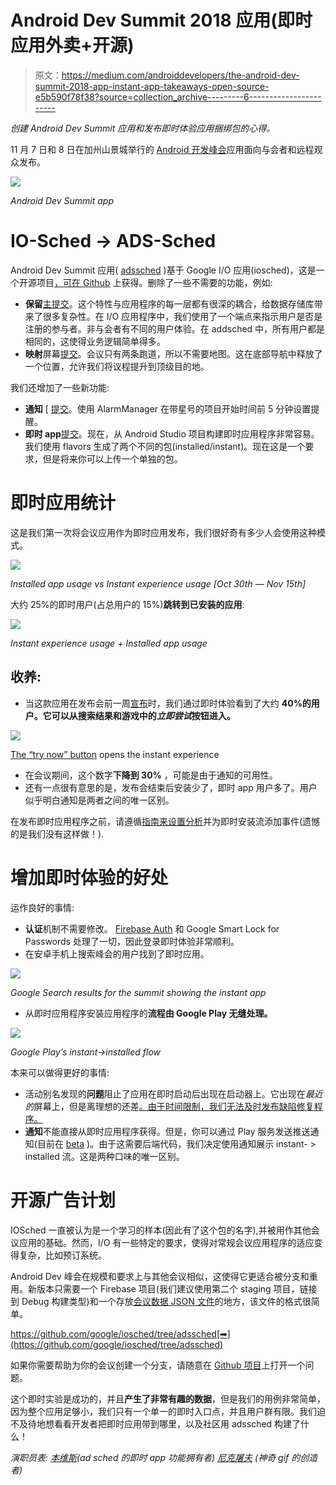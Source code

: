 # Android Dev Summit 2018 应用(即时应用外卖+开源)

> 原文：<https://medium.com/androiddevelopers/the-android-dev-summit-2018-app-instant-app-takeaways-open-source-e5b590f78f38?source=collection_archive---------6----------------------->

*创建 Android Dev Summit 应用和发布即时体验应用捆绑包的心得。*

11 月 7 日和 8 日在加州山景城举行的 [Android 开发峰会](https://developer.android.com/dev-summit/)应用面向与会者和远程观众发布。

![](img/25996f10529c84e0d26edf6a042efcfd.png)

*Android Dev Summit app*

# IO-Sched -> ADS-Sched

Android Dev Summit 应用( [adssched](https://github.com/google/iosched/tree/adssched) )基于 Google I/O 应用(iosched)，这是一个开源项目[，可在 Github](https://github.com/google/iosched/) 上获得。删除了一些不需要的功能，例如:

*   **保留**[主提交](https://github.com/google/iosched/commit/65a5eb2d61bdd7507148db4d3b32a34f85a9e422)。这个特性与应用程序的每一层都有很深的耦合，给数据存储库带来了很多复杂性。在 I/O 应用程序中，我们使用了一个端点来指示用户是否是注册的参与者。非与会者有不同的用户体验。在 addsched 中，所有用户都是相同的，这使得业务逻辑简单得多。
*   **映射**屏幕[提交](https://github.com/google/iosched/commit/36c1e942379fcfac9181dcac58db434ebcdbb532)。会议只有两条跑道，所以不需要地图。这在底部导航中释放了一个位置，允许我们将议程提升到顶级目的地。

我们还增加了一些新功能:

*   **通知** [ [提交](https://github.com/google/iosched/commit/a13dcdae7e2bee6c287549ef4674a84b78f2218c)。使用 AlarmManager 在带星号的项目开始时间前 5 分钟设置提醒。
*   **即时 app**[提交](https://github.com/google/iosched/commit/07092236185425bb5e10c5b5629377ed9dcc6e10)。现在，从 Android Studio 项目构建即时应用程序非常容易。我们使用 flavors 生成了两个不同的包(installed/instant)。现在这是一个要求，但是将来你可以上传一个单独的包。

# 即时应用统计

这是我们第一次将会议应用作为即时应用发布，我们很好奇有多少人会使用这种模式。

![](img/4776a35ee67256306c05cd28e43c3796.png)

*Installed app usage vs Instant experience usage [Oct 30th — Nov 15th]*

大约 25%的即时用户(占总用户的 15%)**跳转到已安装的应用**:

![](img/adc811db55881d4518aef929021192fb.png)

*Instant experience usage + Installed app usage*

## 收养:

*   当这款应用在发布会前一周[宣布](https://android-developers.googleblog.com/2018/10/the-android-dev-summit-app-is-live-get.html)时，我们通过即时体验看到了大约 **40%的用户。它可以从搜索结果和游戏中的*立即尝试*按钮进入。**

![](img/2519529b1fe44b81862a9b5f38d6e9fd.png)

[The “try now” button](https://play.google.com/store/apps/details?id=com.google.samples.apps.adssched) opens the instant experience

*   在会议期间，这个数字**下降到 30%** ，可能是由于通知的可用性。
*   还有一点很有意思的是，发布会结束后安装少了，即时 app 用户多了。用户似乎明白通知是两者之间的唯一区别。

在发布即时应用程序之前，请遵循[指南来设置分析](https://developer.android.com/topic/google-play-instant/guides/analytics)并为即时安装流添加事件(遗憾的是我们没有这样做！).

# 增加即时体验的好处

运作良好的事情:

*   **认证**机制不需要修改。 [Firebase Auth](https://firebase.google.com/docs/auth/) 和 Google Smart Lock for Passwords 处理了一切，因此登录即时体验非常顺利。
*   在安卓手机上搜索峰会的用户找到了即时应用。

![](img/1c13e72cbfe0d9c23dfde8af49b0dadf.png)

*Google Search results for the summit showing the instant app*

*   从即时应用程序安装应用程序的**流程由 Google Play 无缝处理。**

![](img/d7bf1190fb1861165d5af13561510e4c.png)

*Google Play’s instant->installed flow*

本来可以做得更好的事情:

*   活动别名发现的**问题**阻止了应用在即时启动后出现在启动器上。它出现在*最近的*屏幕上，但是离理想的还差[。由于时间限制，我们无法及时发布缺陷修复程序。](https://twitter.com/lehtimaeki/status/1058077669076729857)
*   **通知**不能直接从即时应用程序获得。但是，你可以通过 Play 服务发送推送通知(目前在 [beta](https://docs.google.com/forms/d/e/1FAIpQLSeu5yabEoJNXfTIugoqqhAqI6HMu2ebpLhyHuWZ2D85s4rRLw/viewform) )。由于这需要后端代码，我们决定使用通知展示 instant- > installed 流。这是两种口味的唯一区别。

# 开源广告计划

IOSched 一直被认为是一个学习的样本(因此有了这个包的名字),并被用作其他会议应用的基础。然而，I/O 有一些特定的要求，使得对常规会议应用程序的适应变得复杂，比如预订系统。

Android Dev 峰会在规模和要求上与其他会议相似，这使得它更适合被分支和重用。新版本只需要一个 Firebase 项目(我们建议使用第二个 staging 项目，链接到 Debug 构建类型)和一个存放[会议数据 JSON 文件](https://github.com/google/iosched/blob/adssched/shared/src/main/resources/conference_data_2018.json)的地方，该文件的格式很简单。

https://github.com/google/iosched/tree/adssched[➡](https://github.com/google/iosched/tree/adssched)

如果你需要帮助为你的会议创建一个分支，请随意在 [Github 项目](https://github.com/google/iosched)上打开一个问题。

这个即时实验是成功的，并且**产生了非常有趣的数据**，但是我们的用例非常简单，因为整个应用足够小，我们只有一个单一的即时入口点，并且用户群有限。我们迫不及待地想看看开发者把即时应用带到哪里，以及社区用 adssched 构建了什么！

*演职员表:* [*本维斯*](/@keyboardsurfer)*(ad sched 的即时 app 功能拥有者)* [*尼克屠夫*](/@crafty) *(神奇 gif 的创造者)*